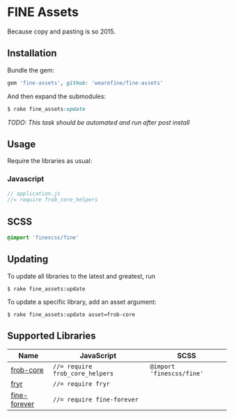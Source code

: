# FINE Assets

Because copy and pasting is so 2015.

## Installation

Bundle the gem:

```ruby
gem 'fine-assets', github: 'wearefine/fine-assets'
```

And then expand the submodules:

```ruby
$ rake fine_assets:update
```

*TODO: This task should be automated and run after post install*

## Usage

Require the libraries as usual:

### Javascript

```javascript
// application.js
//= require frob_core_helpers
```

## SCSS

```scss
@import 'finescss/fine'
```

## Updating

To update all libraries to the latest and greatest, run

```
$ rake fine_assets:update
```

To update a specific library, add an asset argument: 

```
$ rake fine_assets:update asset=frob-core
```

## Supported Libraries

| Name | JavaScript | SCSS |
|---|---|---|
| [frob-core](https://github.com/wearefine/frob-core) | `//= require frob_core_helpers` | `@import 'finescss/fine'` |
| [fryr](https://github.com/wearefine/fryr) | `//= require fryr` | |
| [fine-forever](https://github.com/wearefine/fine-forever) | `//= require fine-forever` | |

